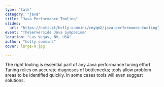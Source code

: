```yaml
---
type: "talk"
category: "java"
title: "Java Performance Tooling"
slides:
  url: "https://noti.st/holly-cummins/cmyqm2/java-performance-tooling"
event: "TheServerSide Java Symposium"
location: "Las Vegas, NV, USA"
author: "holly cummins"
cover: large-0.jpg

---
```

The right tooling is essential part of any Java performance tuning effort. Tuning relies on accurate diagnoses of bottlenecks; tools allow problem areas to be identified quickly. In some cases tools will even suggest solutions.